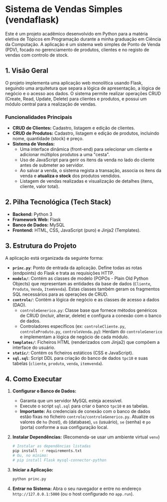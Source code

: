 # Sistema de Vendas Simples (vendaflask)

Este é um projeto acadêmico desenvolvido em Python para a matéria eletiva de Tópicos em Programação durante a minha graduação em Ciência da Computação. A aplicação é um sistema web simples de Ponto de Venda (PDV), focado no gerenciamento de produtos, clientes e no registo de vendas com controlo de stock.

## 1\. Visão Geral

O projeto implementa uma aplicação web monolítica usando Flask, seguindo uma arquitetura que separa a lógica de apresentação, a lógica de negócio e o acesso aos dados. O sistema permite realizar operações CRUD (Create, Read, Update, Delete) para clientes e produtos, e possui um módulo central para a realização de vendas.

### Funcionalidades Principais

  * **CRUD de Clientes:** Cadastro, listagem e edição de clientes.
  * **CRUD de Produtos:** Cadastro, listagem e edição de produtos, incluindo nome, quantidade (stock) e preço.
  * **Sistema de Vendas:**
      * Uma interface dinâmica (front-end) para selecionar um cliente e adicionar múltiplos produtos a uma "cesta".
      * Uso de JavaScript para gerir os itens da venda no lado do cliente antes de submeter ao servidor.
      * Ao salvar a venda, o sistema regista a transação, associa os itens da venda e **atualiza o stock** dos produtos vendidos.
      * Listagem de vendas realizadas e visualização de detalhes (itens, cliente, valor total).

## 2\. Pilha Tecnológica (Tech Stack)

  * **Backend:** Python 3
  * **Framework Web:** Flask
  * **Banco de Dados:** MySQL
  * **Frontend:** HTML, CSS, JavaScript (puro) e Jinja2 (Templates).

## 3\. Estrutura do Projeto

A aplicação está organizada da seguinte forma:

  * **`princ.py`**: Ponto de entrada da aplicação. Define todas as rotas (endpoints) do Flask e trata as requisições HTTP.
  * **`modelo/`**: Contém as classes de modelo (POPOs - Plain Old Python Objects) que representam as entidades da base de dados (`Cliente`, `Produto`, `Venda`, `ItemVenda`). Estas classes também geram os fragmentos SQL necessários para as operações de CRUD.
  * **`controle/`**: Contém a lógica de negócio e as classes de acesso a dados (DAO).
      * `controleGenerico.py`: Classe base que fornece métodos genéricos de CRUD (incluir, alterar, delete) e configura a conexão com o banco de dados.
      * Controladores específicos (ex: `controleCliente.py`, `controleProduto.py`, `controleVenda.py`): Herdam do `controleGenerico` e implementam a lógica de negócio de cada módulo.
  * **`templates/`**: Ficheiros HTML (renderizados com Jinja2) que compõem a interface do usuário.
  * **`static/`**: Contém os ficheiros estáticos (CSS e JavaScript).
  * **`sql.sql`**: Script DDL para criação do banco de dados `tpc10` e suas tabelas (`cliente`, `produto`, `venda`, `itemvenda`).

## 4\. Como Executar

1.  **Configurar o Banco de Dados:**

      * Garanta que um servidor MySQL esteja acessível.
      * Execute o script `sql.sql` para criar o banco `tpc10` e as tabelas.
      * **Importante:** As credenciais de conexão com o banco de dados estão fixas no ficheiro `controle/controleGenerico.py`. Atualize os valores de `ho` (host), `db` (database), `us` (usuário), `se` (senha) e `po` (porta) conforme a sua configuração local.

2.  **Instalar Dependências:**
    (Recomenda-se usar um ambiente virtual `venv`)

    ```bash
    # Instalar as dependências listadas
    pip install -r requirements.txt
    # Ou, no mínimo:
    # pip install Flask mysql-connector-python
    ```

3.  **Iniciar a Aplicação:**

    ```bash
    python princ.py
    ```

4.  **Entrar no Sistema:**
    Abra o seu navegador e entre no endereço `http://127.0.0.1:5000` (ou o host configurado no `app.run`).
